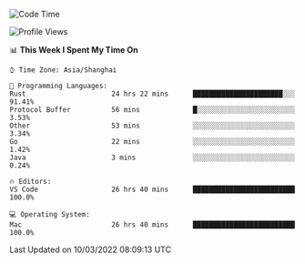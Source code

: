 <!--START_SECTION:waka-->
![Code Time](http://img.shields.io/badge/Code%20Time-1%2C077%20hrs%203%20mins-blue)

![Profile Views](http://img.shields.io/badge/Profile%20Views-9-blue)

📊 **This Week I Spent My Time On** 

```text
⌚︎ Time Zone: Asia/Shanghai

💬 Programming Languages: 
Rust                     24 hrs 22 mins      ██████████████████████░░░   91.41% 
Protocol Buffer          56 mins             █░░░░░░░░░░░░░░░░░░░░░░░░   3.53% 
Other                    53 mins             ░░░░░░░░░░░░░░░░░░░░░░░░░   3.34% 
Go                       22 mins             ░░░░░░░░░░░░░░░░░░░░░░░░░   1.42% 
Java                     3 mins              ░░░░░░░░░░░░░░░░░░░░░░░░░   0.24%

🔥 Editors: 
VS Code                  26 hrs 40 mins      █████████████████████████   100.0%

💻 Operating System: 
Mac                      26 hrs 40 mins      █████████████████████████   100.0%

```


 Last Updated on 10/03/2022 08:09:13 UTC
<!--END_SECTION:waka-->

